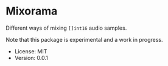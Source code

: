 # Mixorama

Different ways of mixing `[]int16` audio samples.

Note that this package is experimental and a work in progress.

* License: MIT
* Version: 0.0.1

